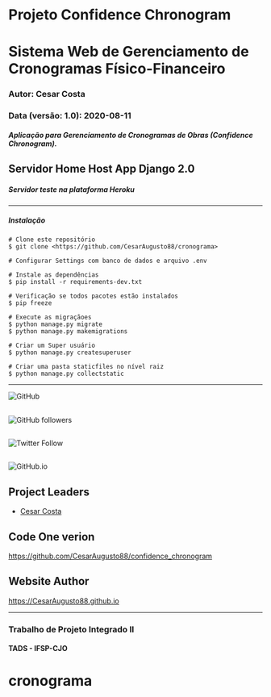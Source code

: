 Projeto Confidence Chronogram
=============================
Sistema Web de Gerenciamento de Cronogramas Físico-Financeiro
=============================================================
### Autor: Cesar Costa
### Data (versão: 1.0): 2020-08-11
##### Aplicação para Gerenciamento de Cronogramas de Obras (Confidence Chronogram).
## Servidor Home Host App Django 2.0
##### Servidor teste na plataforma Heroku
---
##### Instalação
```terminal
# Clone este repositório
$ git clone <https://github.com/CesarAugusto88/cronograma>

# Configurar Settings com banco de dados e arquivo .env

# Instale as dependências
$ pip install -r requirements-dev.txt

# Verificação se todos pacotes estão instalados
$ pip freeze

# Execute as migraçãoes
$ python manage.py migrate
$ python manage.py makemigrations

# Criar um Super usuário
$ python manage.py createsuperuser

# Criar uma pasta staticfiles no nível raiz
$ python manage.py collectstatic
```
---

![GitHub](https://img.shields.io/github/license/CesarAugusto88/confidence_chronogram)

##

![GitHub followers](https://img.shields.io/github/followers/CesarAugusto88?%20Follow&style=social)

##

![Twitter Follow](https://img.shields.io/twitter/follow/cesaraugustodem?style=social)

##

![GitHub.io](https://img.shields.io/badge/Github.io-CesarAugusto88.github.io-red)

## Project Leaders

 - [Cesar Costa](https://github.com/cesaraugusto88)

##

Code One verion
-------------------------------------------------------------

https://github.com/CesarAugusto88/confidence_chronogram

Website Author
-------------------------------------------------------------

https://CesarAugusto88.github.io

------------------------------------------------------------
### Trabalho de Projeto Integrado II
#### TADS - IFSP-CJO

# cronograma
